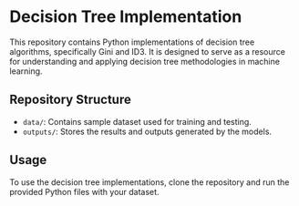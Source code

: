 # Decision Tree Implementation

This repository contains Python implementations of decision tree algorithms, specifically Gini and ID3. It is designed to serve as a resource for understanding and applying decision tree methodologies in machine learning.

## Repository Structure

- `data/`: Contains sample dataset used for training and testing.
- `outputs/`: Stores the results and outputs generated by the models.

## Usage
To use the decision tree implementations, clone the repository and run the provided Python files with your dataset.


